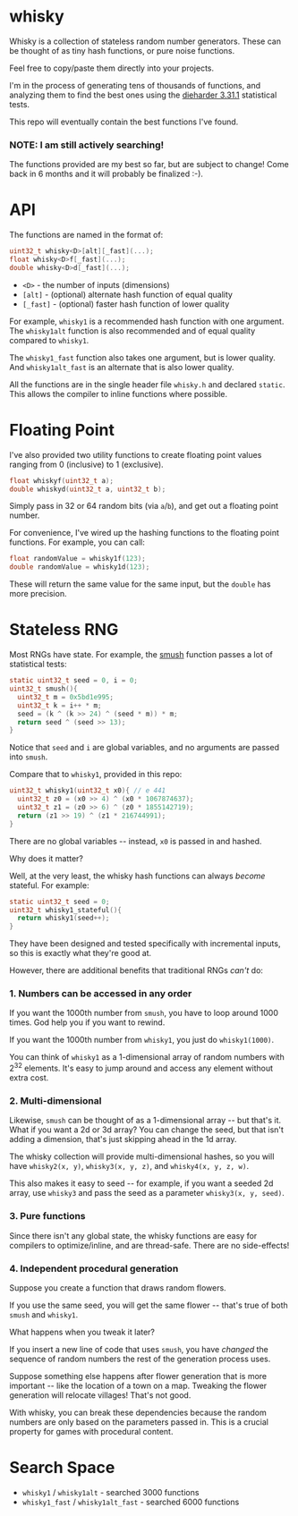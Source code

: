 whisky
======

Whisky is a collection of stateless random number generators.  These can be thought of as tiny hash
functions, or pure noise functions.

Feel free to copy/paste them directly into your projects.

I'm in the process of generating tens of thousands of functions, and analyzing them to find the best
ones using the [dieharder 3.31.1](http://webhome.phy.duke.edu/~rgb/General/dieharder.php)
statistical tests.

This repo will eventually contain the best functions I've found.

### NOTE: I am still actively searching!

The functions provided are my best so far, but are subject to change!  Come back in 6 months and it
will probably be finalized :-).

API
===

The functions are named in the format of:

```c
uint32_t whisky<D>[alt][_fast](...);
float whisky<D>f[_fast](...);
double whisky<D>d[_fast](...);
```

* `<D>` - the number of inputs (dimensions)
* `[alt]` - (optional) alternate hash function of equal quality
* `[_fast]` - (optional) faster hash function of lower quality

For example, `whisky1` is a recommended hash function with one argument.  The `whisky1alt` function
is also recommended and of equal quality compared to `whisky1`.

The `whisky1_fast` function also takes one argument, but is lower quality.  And `whisky1alt_fast` is
an alternate that is also lower quality.

All the functions are in the single header file `whisky.h` and declared `static`.  This allows the
compiler to inline functions where possible.

Floating Point
==============

I've also provided two utility functions to create floating point values ranging from 0 (inclusive)
to 1 (exclusive).

```c
float whiskyf(uint32_t a);
double whiskyd(uint32_t a, uint32_t b);
```

Simply pass in 32 or 64 random bits (via `a`/`b`), and get out a floating point number.

For convenience, I've wired up the hashing functions to the floating point functions.  For example,
you can call:

```c
float randomValue = whisky1f(123);
double randomValue = whisky1d(123);
```

These will return the same value for the same input, but the `double` has more precision.

Stateless RNG
=============

Most RNGs have state.  For example, the
[smush](https://gist.github.com/velipso/d112165a26b45244a65298933c0349a4) function passes a lot of
statistical tests:

```c
static uint32_t seed = 0, i = 0;
uint32_t smush(){
  uint32_t m = 0x5bd1e995;
  uint32_t k = i++ * m;
  seed = (k ^ (k >> 24) ^ (seed * m)) * m;
  return seed ^ (seed >> 13);
}
```

Notice that `seed` and `i` are global variables, and no arguments are passed into `smush`.

Compare that to `whisky1`, provided in this repo:

```c
uint32_t whisky1(uint32_t x0){ // e 441
  uint32_t z0 = (x0 >> 4) ^ (x0 * 1067874637);
  uint32_t z1 = (z0 >> 6) ^ (z0 * 1855142719);
  return (z1 >> 19) ^ (z1 * 216744991);
}
```

There are no global variables -- instead, `x0` is passed in and hashed.

Why does it matter?

Well, at the very least, the whisky hash functions can always _become_ stateful.  For example:

```c
static uint32_t seed = 0;
uint32_t whisky1_stateful(){
  return whisky1(seed++);
}
```

They have been designed and tested specifically with incremental inputs, so this is exactly what
they're good at.

However, there are additional benefits that traditional RNGs _can't_ do:

### 1. Numbers can be accessed in any order

If you want the 1000th number from `smush`, you have to loop around 1000 times.  God help you if you
want to rewind.

If you want the 1000th number from `whisky1`, you just do `whisky1(1000)`.

You can think of `whisky1` as a 1-dimensional array of random numbers with 2<sup>32</sup> elements.
It's easy to jump around and access any element without extra cost.

### 2. Multi-dimensional

Likewise, `smush` can be thought of as a 1-dimensional array -- but that's it.  What if you want a
2d or 3d array?  You can change the seed, but that isn't adding a dimension, that's just skipping
ahead in the 1d array.

The whisky collection will provide multi-dimensional hashes, so you will have `whisky2(x, y)`,
`whisky3(x, y, z)`, and `whisky4(x, y, z, w)`.

This also makes it easy to seed -- for example, if you want a seeded 2d array, use `whisky3` and
pass the seed as a parameter `whisky3(x, y, seed)`.

### 3. Pure functions

Since there isn't any global state, the whisky functions are easy for compilers to optimize/inline,
and are thread-safe.  There are no side-effects!

### 4. Independent procedural generation

Suppose you create a function that draws random flowers.

If you use the same seed, you will get the same flower -- that's true of both `smush` and `whisky1`.

What happens when you tweak it later?

If you insert a new line of code that uses `smush`, you have _changed_ the sequence of random
numbers the rest of the generation process uses.

Suppose something else happens after flower generation that is more important -- like the location
of a town on a map.  Tweaking the flower generation will relocate villages!  That's not good.

With whisky, you can break these dependencies because the random numbers are only based on the
parameters passed in.  This is a crucial property for games with procedural content.

Search Space
============

* `whisky1` / `whisky1alt` - searched 3000 functions
* `whisky1_fast` / `whisky1alt_fast` - searched 6000 functions
